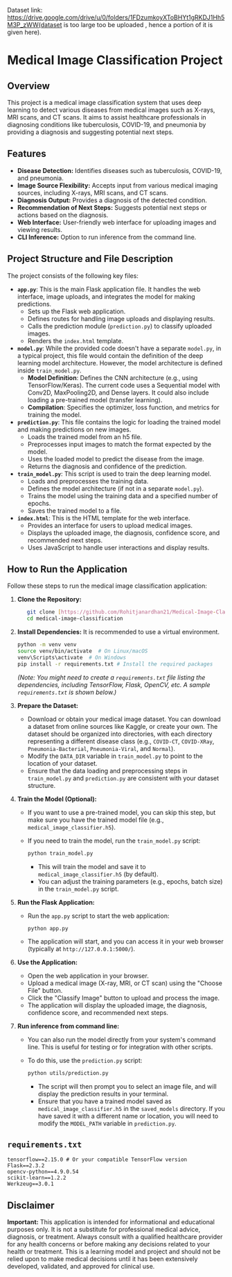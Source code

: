 Dataset link: https://drive.google.com/drive/u/0/folders/1FDzumkoyXToBHYt1gRKDJ1Hh5M3P_zWW(dataset is too large too be uploaded , hence a portion of it is given here).

# Medical Image Classification Project

## Overview

This project is a medical image classification system that uses deep learning to detect various diseases from medical images such as X-rays, MRI scans, and CT scans.  It aims to assist healthcare professionals in diagnosing conditions like tuberculosis, COVID-19, and pneumonia by providing a diagnosis and suggesting potential next steps.

## Features

* **Disease Detection:** Identifies diseases such as tuberculosis, COVID-19, and pneumonia.
* **Image Source Flexibility:** Accepts input from various medical imaging sources, including X-rays, MRI scans, and CT scans.
* **Diagnosis Output:** Provides a diagnosis of the detected condition.
* **Recommendation of Next Steps:** Suggests potential next steps or actions based on the diagnosis.
* **Web Interface:** User-friendly web interface for uploading images and viewing results.
* **CLI Inference:** Option to run inference from the command line.

## Project Structure and File Description

The project consists of the following key files:

* **`app.py`**: This is the main Flask application file. It handles the web interface, image uploads, and integrates the model for making predictions.
    * Sets up the Flask web application.
    * Defines routes for handling image uploads and displaying results.
    * Calls the prediction module (`prediction.py`) to classify uploaded images.
    * Renders the `index.html` template.
* **`model.py`**: While the provided code doesn't have a separate `model.py`, in a typical project, this file would contain the definition of the deep learning model architecture. However, the model architecture is defined inside `train_model.py`.
    * **Model Definition**: Defines the CNN architecture (e.g., using TensorFlow/Keras). The current code uses a Sequential model with Conv2D, MaxPooling2D, and Dense layers. It could also include loading a pre-trained model (transfer learning).
    * **Compilation**: Specifies the optimizer, loss function, and metrics for training the model.
* **`prediction.py`**: This file contains the logic for loading the trained model and making predictions on new images.
    * Loads the trained model from an h5 file.
    * Preprocesses input images to match the format expected by the model.
    * Uses the loaded model to predict the disease from the image.
    * Returns the diagnosis and confidence of the prediction.
* **`train_model.py`**: This script is used to train the deep learning model.
    * Loads and preprocesses the training data.
    * Defines the model architecture (if not in a separate `model.py`).
    * Trains the model using the training data and a specified number of epochs.
    * Saves the trained model to a file.
* **`index.html`**: This is the HTML template for the web interface.
    * Provides an interface for users to upload medical images.
    * Displays the uploaded image, the diagnosis, confidence score, and recommended next steps.
    * Uses JavaScript to handle user interactions and display results.

## How to Run the Application

Follow these steps to run the medical image classification application:

1.  **Clone the Repository:**

    ```bash
       git clone [https://github.com/Rohitjanardhan21/Medical-Image-Classification.git]
       cd medical-image-classification
    ```

2.  **Install Dependencies:** It is recommended to use a virtual environment.

    ```bash
    python -m venv venv
    source venv/bin/activate  # On Linux/macOS
    venv\Scripts\activate  # On Windows
    pip install -r requirements.txt # Install the required packages
    ```

    *(Note: You might need to create a `requirements.txt` file listing the dependencies, including TensorFlow, Flask, OpenCV, etc. A sample `requirements.txt` is shown below.)*

3.  **Prepare the Dataset:**

    * Download or obtain your medical image dataset. You can download a dataset from online sources like Kaggle, or create your own. The dataset should be organized into directories, with each directory representing a different disease class (e.g., `COVID-CT`, `COVID-XRay`, `Pneumonia-Bacterial`, `Pneumonia-Viral`, and `Normal`).
    * Modify the `DATA_DIR` variable in `train_model.py` to point to the location of your dataset.
    * Ensure that the data loading and preprocessing steps in `train_model.py` and `prediction.py` are consistent with your dataset structure.

4.  **Train the Model (Optional):**

    * If you want to use a pre-trained model, you can skip this step, but make sure you have the trained model file (e.g., `medical_image_classifier.h5`).
    * If you need to train the model, run the `train_model.py` script:

        ```bash
        python train_model.py
        ```

        * This will train the model and save it to `medical_image_classifier.h5` (by default).
        * You can adjust the training parameters (e.g., epochs, batch size) in the `train_model.py` script.

5.  **Run the Flask Application:**

    * Run the `app.py` script to start the web application:

        ```bash
        python app.py
        ```

    * The application will start, and you can access it in your web browser (typically at `http://127.0.0.1:5000/`).

6.  **Use the Application:**

    * Open the web application in your browser.
    * Upload a medical image (X-ray, MRI, or CT scan) using the "Choose File" button.
    * Click the "Classify Image" button to upload and process the image.
    * The application will display the uploaded image, the diagnosis, confidence score, and recommended next steps.

7.  **Run inference from command line:**

    * You can also run the model directly from your system's command line. This is useful for testing or for integration with other scripts.
    * To do this, use the `prediction.py` script:

        ```bash
        python utils/prediction.py
        ```

        * The script will then prompt you to select an image file, and will display the prediction results in your terminal.
        * Ensure that you have a trained model saved as `medical_image_classifier.h5` in the `saved_models` directory. If you have saved it with a different name or location, you will need to modify the `MODEL_PATH` variable in `prediction.py`.

##  `requirements.txt`

```text
tensorflow==2.15.0 # Or your compatible TensorFlow version
Flask==2.3.2
opencv-python==4.9.0.54
scikit-learn==1.2.2
Werkzeug==3.0.1
```
## Disclaimer

**Important:**
 This application is intended for informational and educational purposes only. It is not a substitute for professional medical advice, diagnosis, or treatment.  Always consult with a qualified healthcare provider for any health concerns or before making any decisions related to your health or treatment.  This is a learning model and project and should not be relied upon to make medical decisions until it has been extensively developed, validated, and approved for clinical use.

